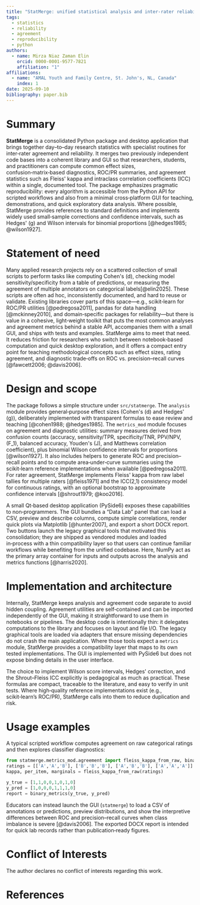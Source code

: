 ```yaml
---
title: "StatMerge: unified statistical analysis and inter-rater reliability for research"
tags:
  - statistics
  - reliability
  - agreement
  - reproducibility
  - python
authors:
  - name: Mirza Niaz Zaman Elin
    orcid: 0000-0001-9577-7821
    affiliation: "1"
affiliations:
  - name: "AMAL Youth and Family Centre, St. John's, NL, Canada"
    index: 1
date: 2025-09-10
bibliography: paper.bib
---
```


# Summary

**StatMerge** is a consolidated Python package and desktop application that brings together day–to–day research statistics with specialist routines for inter‑rater agreement and reliability. It merges two previously independent code bases into a coherent library and GUI so that researchers, students, and practitioners can compute common effect sizes, confusion‑matrix‑based diagnostics, ROC/PR summaries, and agreement statistics such as Fleiss' kappa and intraclass correlation coefficients (ICC) within a single, documented tool. The package emphasizes pragmatic reproducibility: every algorithm is accessible from the Python API for scripted workflows and also from a minimal cross‑platform GUI for teaching, demonstrations, and quick exploratory data analysis. Where possible, StatMerge provides references to standard definitions and implements widely used small‑sample corrections and confidence intervals, such as Hedges' \(g\) and Wilson intervals for binomial proportions [@hedges1985; @wilson1927].

# Statement of need

Many applied research projects rely on a scattered collection of small scripts to perform tasks like computing Cohen's \(d\), checking model sensitivity/specificity from a table of predictions, or measuring the agreement of multiple annotators on categorical labels[@elin2025]. These scripts are often ad hoc, inconsistently documented, and hard to reuse or validate. Existing libraries cover parts of this space—e.g., scikit‑learn for ROC/PR utilities [@pedregosa2011], pandas for data handling [@mckinney2010], and domain‑specific packages for reliability—but there is value in a cohesive, light‑weight toolkit that puts the most common analyses and agreement metrics behind a stable API, accompanies them with a small GUI, and ships with tests and examples. StatMerge aims to meet that need. It reduces friction for researchers who switch between notebook‑based computation and quick desktop exploration, and it offers a compact entry point for teaching methodological concepts such as effect sizes, rating agreement, and diagnostic trade‑offs on ROC vs. precision–recall curves [@fawcett2006; @davis2006].

# Design and scope

The package follows a simple structure under `src/statmerge`. The `analysis` module provides general‑purpose effect sizes (Cohen's \(d\) and Hedges' \(g\)), deliberately implemented with transparent formulas to ease review and teaching [@cohen1988; @hedges1985]. The `metrics_mod` module focuses on agreement and diagnostic utilities: summary measures derived from confusion counts (accuracy, sensitivity/TPR, specificity/TNR, PPV/NPV, \(F_1\), balanced accuracy, Youden's \(J\), and Matthews correlation coefficient), plus binomial Wilson confidence intervals for proportions [@wilson1927]. It also includes helpers to generate ROC and precision–recall points and to compute area‑under‑curve summaries using the scikit‑learn reference implementations when available [@pedregosa2011]. For rater agreement, StatMerge implements Fleiss' kappa from raw label tallies for multiple raters [@fleiss1971] and the ICC(2,1) consistency model for continuous ratings, with an optional bootstrap to approximate confidence intervals [@shrout1979; @koo2016].

A small Qt‑based desktop application (PySide6) exposes these capabilities to non‑programmers. The GUI bundles a “Data Lab” panel that can load a CSV, preview and describe columns, compute simple correlations, render quick plots via Matplotlib [@hunter2007], and export a short DOCX report. Two buttons launch the legacy graphical tools that motivated this consolidation; they are shipped as vendored modules and loaded in‑process with a thin compatibility layer so that users can continue familiar workflows while benefiting from the unified codebase. Here, NumPy act as the primary array container for inputs and outputs across the analysis and metrics functions [@harris2020].

# Implementation and architecture

Internally, StatMerge keeps analysis and agreement code separate to avoid hidden coupling. Agreement utilities are self‑contained and can be imported independently of the GUI, making it straightforward to use them in notebooks or pipelines. The desktop code is intentionally thin: it delegates computations to the library and focuses on layout and file I/O. The legacy graphical tools are loaded via adapters that ensure missing dependencies do not crash the main application. Where those tools expect a `metrics` module, StatMerge provides a compatibility layer that maps to its own tested implementations. The GUI is implemented with PySide6 but does not expose binding details in the user interface.

The choice to implement Wilson score intervals, Hedges' correction, and the Shrout–Fleiss ICC explicitly is pedagogical as much as practical. These formulas are compact, traceable to the literature, and easy to verify in unit tests. Where high‑quality reference implementations exist (e.g., scikit‑learn’s ROC/PR), StatMerge calls into them to reduce duplication and risk.

# Usage examples

A typical scripted workflow computes agreement on raw categorical ratings and then explores classifier diagnostics:

```python
from statmerge.metrics_mod.agreement import fleiss_kappa_from_raw, binary_metrics
ratings = [['A','A','B'], ['B','B','B'], ['A','B','B'], ['A','A','A']]
kappa, per_item, marginals = fleiss_kappa_from_raw(ratings)

y_true = [1,1,0,0,1,0,1,0]
y_pred = [1,0,0,0,1,1,1,0]
report = binary_metrics(y_true, y_pred)
```

Educators can instead launch the GUI (`statmerge`) to load a CSV of annotations or predictions, preview distributions, and show the interpretive differences between ROC and precision–recall curves when class imbalance is severe [@davis2006]. The exported DOCX report is intended for quick lab records rather than publication‑ready figures.


# Conflict of Interests

The author declares no conflict of interests regarding this work.

# References
